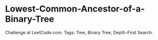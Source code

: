 # Lowest-Common-Ancestor-of-a-Binary-Tree
Challenge at LeetCode.com. Tags: Tree, Binary Tree, Depth-First Search.
